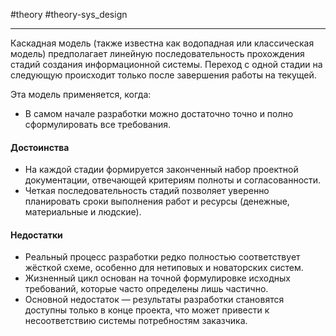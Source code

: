 #theory #theory-sys_design
 
---
Каскадная модель (также известна как водопадная или классическая модель) предполагает линейную последовательность прохождения стадий создания информационной системы. Переход с одной стадии на следующую происходит только после завершения работы на текущей.

Эта модель применяется, когда:

- В самом начале разработки можно достаточно точно и полно сформулировать все требования.

#### Достоинства

- На каждой стадии формируется законченный набор проектной документации, отвечающей критериям полноты и согласованности.
- Четкая последовательность стадий позволяет уверенно планировать сроки выполнения работ и ресурсы (денежные, материальные и людские).

#### Недостатки

- Реальный процесс разработки редко полностью соответствует жёсткой схеме, особенно для нетиповых и новаторских систем.
- Жизненный цикл основан на точной формулировке исходных требований, которые часто определены лишь частично.
- Основной недостаток — результаты разработки становятся доступны только в конце проекта, что может привести к несоответствию системы потребностям заказчика.
